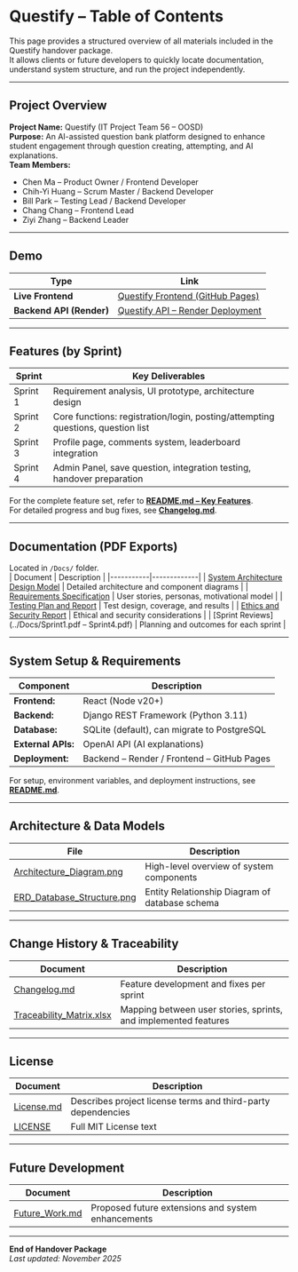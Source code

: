 # Questify – Table of Contents

This page provides a structured overview of all materials included in the Questify handover package.  
It allows clients or future developers to quickly locate documentation, understand system structure, and run the project independently.

---

## Project Overview
**Project Name:** Questify (IT Project Team 56 – OOSD)  
**Purpose:** An AI-assisted question bank platform designed to enhance student engagement through question creating, attempting, and AI explanations.  
**Team Members:**  
- Chen Ma – Product Owner / Frontend Developer  
- Chih-Yi Huang – Scrum Master / Backend Developer  
- Bill Park – Testing Lead / Backend Developer  
- Chang Chang – Frontend Lead  
- Ziyi Zhang – Backend Leader  

---

## Demo
| Type | Link |
|------|------|
| **Live Frontend** | [Questify Frontend (GitHub Pages)]([https://questify-frontend.onrender.com/](https://questify-frontend.onrender.com)) |
| **Backend API (Render)** | [Questify API – Render Deployment]([https://questify-backend.onrender.com/](https://questify-backend-wv3e.onrender.com)) |

---

## Features (by Sprint)
| Sprint | Key Deliverables |
|---------|------------------|
| Sprint 1 | Requirement analysis, UI prototype, architecture design |
| Sprint 2 | Core functions: registration/login, posting/attempting questions, question list |
| Sprint 3 | Profile page, comments system, leaderboard integration |
| Sprint 4 | Admin Panel, save question, integration testing, handover preparation |

For the complete feature set, refer to **[README.md – Key Features](../README.md#key-features)**.  
For detailed progress and bug fixes, see **[Changelog.md](./Changelog.md)**.

---

## Documentation (PDF Exports)
Located in `/Docs/` folder.  
| Document | Description |
|-----------|-------------|
| [System Architecture Design Model](../Docs/System_Architecture_Design_Model.pdf) | Detailed architecture and component diagrams |
| [Requirements Specification](../Docs/Requirements.pdf) | User stories, personas, motivational model |
| [Testing Plan and Report](../Docs/Testing_Report.pdf) | Test design, coverage, and results |
| [Ethics and Security Report](../Docs/Ethics_and_Security_Report.pdf) | Ethical and security considerations |
| [Sprint Reviews](../Docs/Sprint1.pdf – Sprint4.pdf) | Planning and outcomes for each sprint |

---

## System Setup & Requirements
| Component | Description |
|------------|-------------|
| **Frontend:** | React (Node v20+) |
| **Backend:** | Django REST Framework (Python 3.11) |
| **Database:** | SQLite (default), can migrate to PostgreSQL |
| **External APIs:** | OpenAI API (AI explanations) |
| **Deployment:** | Backend – Render / Frontend – GitHub Pages |

For setup, environment variables, and deployment instructions, see **[README.md](../README.md#setup-instructions)**.

---

## Architecture & Data Models
| File | Description |
|------|-------------|
| [Architecture_Diagram.png](./Architecture_Diagram.png) | High-level overview of system components |
| [ERD_Database_Structure.png](./ERD_Database_Structure.png) | Entity Relationship Diagram of database schema |

---

## Change History & Traceability
| Document | Description |
|-----------|-------------|
| [Changelog.md](./Changelog.md) | Feature development and fixes per sprint |
| [Traceability_Matrix.xlsx](./Traceability_Matrix.xlsx) | Mapping between user stories, sprints, and implemented features |

---

## License
| Document | Description |
|-----------|-------------|
| [License.md](./License.md) | Describes project license terms and third-party dependencies |
| [LICENSE](../LICENSE) | Full MIT License text |

---

## Future Development
| Document | Description |
|-----------|-------------|
| [Future_Work.md](./Future_Work.md) | Proposed future extensions and system enhancements |

---

**End of Handover Package**  
_Last updated: November 2025_
